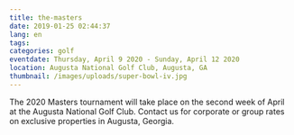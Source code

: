 ```yaml
---
title: the-masters
date: 2019-01-25 02:44:37
lang: en
tags:
categories: golf
eventdate: Thursday, April 9 2020 - Sunday, April 12 2020
location: Augusta National Golf Club, Augusta, GA
thumbnail: /images/uploads/super-bowl-iv.jpg
---
```


The 2020 Masters tournament will take place on the second week of April at the Augusta National Golf Club. Contact us for corporate or group rates on exclusive properties in Augusta, Georgia.  